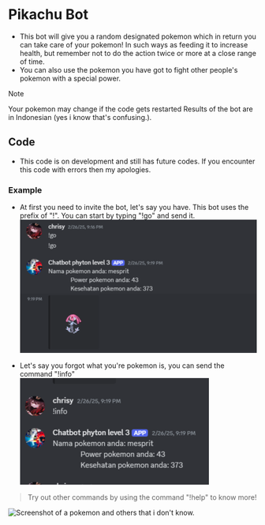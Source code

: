 # Pikachu Bot
- This bot will give you a random designated pokemon which in return you can take care of your pokemon!
  In such ways as feeding it to increase health, but remember not to do the action twice or more at a close range of time.
- You can also use the pokemon you have got to fight other people's pokemon with a special power.

> [!NOTE]
> Your pokemon may change if the code gets restarted
> Results of the bot are in Indonesian (yes i know that's confusing.).

## Code
- This code is on development and still has future codes. If you encounter this code with errors then my apologies.

### Example
- At first you need to invite the bot, let's say you have. This bot uses the prefix of "!". You can start by typing "!go" and send it.
![Screenshot of a pokemon and others that i don't know.](https://github.com/chrismytine/bot-poikacjiu/blob/45f9ef3826c68f8ced96b22772f98de98a7a8b12/Screenshot%20(220).png)

- Let's say you forgot what you're pokemon is, you can send the command "!info"
![a](https://github.com/chrismytine/bot-poikacjiu/blob/bf2ffb940c0a16c7cc2d63823e4d58ec7a854afc/Screenshot%20(221).png)

> Try out other commands by using the command "!help" to know more!

![Screenshot of a pokemon and others that i don't know.](https://gamebrott.com/wp-content/uploads/2023/03/Duo-Protagonis-Anime-Pokemon-Penerus-Ash-Ketchum-Diperkenalkan-Lewat-Trailer-Baru-750x375.jpg)
